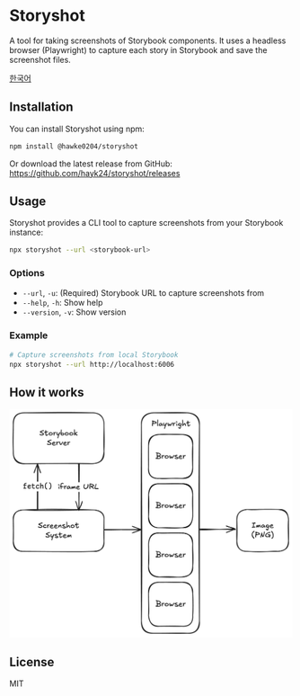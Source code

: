 # Storyshot

A tool for taking screenshots of Storybook components. It uses a headless browser (Playwright) to capture each story in Storybook and save the screenshot files.

[한국어](./README.ko.md)

## Installation

You can install Storyshot using npm:

```bash
npm install @hawke0204/storyshot
```

Or download the latest release from GitHub:
https://github.com/hayk24/storyshot/releases

## Usage

Storyshot provides a CLI tool to capture screenshots from your Storybook instance:

```bash
npx storyshot --url <storybook-url>
```

### Options

- `--url`, `-u`: (Required) Storybook URL to capture screenshots from
- `--help`, `-h`: Show help
- `--version`, `-v`: Show version

### Example

```bash
# Capture screenshots from local Storybook
npx storyshot --url http://localhost:6006
```

## How it works

![Architecture](./architecture.png)

## License

MIT
